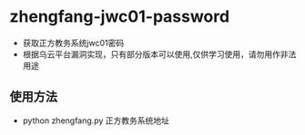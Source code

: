 # zhengfang-jwc01-password
* 获取正方教务系统jwc01密码
* 根据乌云平台漏洞实现，只有部分版本可以使用,仅供学习使用，请勿用作非法用途
## 使用方法
* python zhengfang.py 正方教务系统地址
